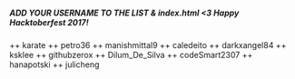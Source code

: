 ##### ADD YOUR USERNAME TO THE LIST & index.html <3 Happy Hacktoberfest 2017!

++ karate
++ petro36
++ manishmittal9
++ caledeito
++ darkxangel84
++ ksklee
++ githubzerox
++ Dilum_De_Silva
++ codeSmart2307
++ hanapotski
++ julicheng
